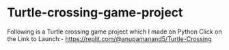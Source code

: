 # Turtle-crossing-game-project
Following is a Turtle crossing game project which I made on Python Click on the Link to Launch:- https://replit.com/@anupamanand5/Turtle-Crossing
